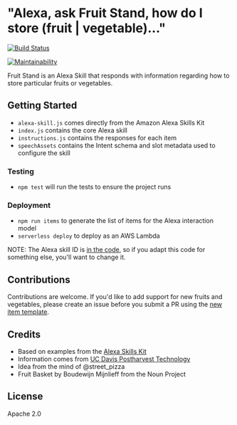 # "Alexa, ask Fruit Stand, how do I store (fruit | vegetable)..."

[![Build Status](https://travis-ci.org/uncompiled/alexa-fruit-stand.svg?branch=master)](https://travis-ci.org/uncompiled/alexa-fruit-stand)

[![Maintainability](https://api.codeclimate.com/v1/badges/bb990d4c39537fce2ce4/maintainability)](https://codeclimate.com/github/uncompiled/alexa-fruit-stand/maintainability)

Fruit Stand is an Alexa Skill that responds with information
regarding how to store particular fruits or vegetables.

## Getting Started

- `alexa-skill.js` comes directly from the Amazon Alexa Skills Kit
- `index.js` contains the core Alexa skill
- `instructions.js` contains the responses for each item
- `speechAssets` contains the Intent schema and slot metadata used to configure the skill

### Testing

- `npm test` will run the tests to ensure the project runs

### Deployment

- `npm run items` to generate the list of items for the Alexa interaction model
- `serverless deploy` to deploy as an AWS Lambda

NOTE: The Alexa skill ID is [in the code](https://github.com/uncompiled/alexa-fruit-stand/blob/master/src/index.js#L7),
so if you adapt this code for something else, you'll want to change it.

## Contributions

Contributions are welcome. If you'd like to add support for new fruits and vegetables,
please create an issue before you submit a PR using the [new item template](.github/NEW_ITEM_TEMPLATE.md).

## Credits

- Based on examples from the [Alexa Skills Kit](https://github.com/amzn/alexa-skills-kit-js)
- Information comes from [UC Davis Postharvest Technology](http://ucce.ucdavis.edu/files/datastore/234-1920.pdf)
- Idea from the mind of @street_pizza
- Fruit Basket by Boudewijn Mijnlieff from the Noun Project

## License

Apache 2.0
